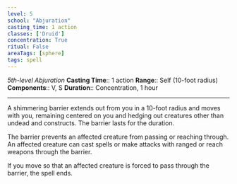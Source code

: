 ```yaml
---
level: 5
school: "Abjuration"
casting_time: 1 action
classes: ['Druid']
concentration: True
ritual: False
areaTags: [sphere]
tags: spell
---
```


_5th-level Abjuration_
**Casting Time**:: 1 action
**Range**:: Self (10-foot radius)
**Components**:: V, S
**Duration**:: Concentration, 1 hour

---

A shimmering barrier extends out from you in a 10-foot radius and moves with you, remaining centered on you and hedging out creatures other than undead and constructs. The barrier lasts for the duration.

The barrier prevents an affected creature from passing or reaching through. An affected creature can cast spells or make attacks with ranged or reach weapons through the barrier.

If you move so that an affected creature is forced to pass through the barrier, the spell ends.



